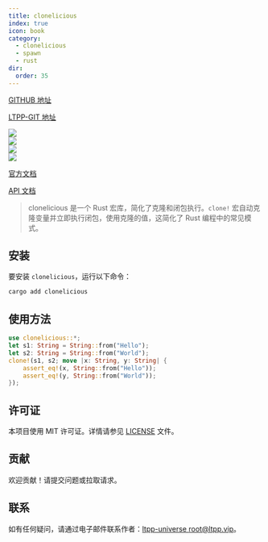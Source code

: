 ```yaml
---
title: clonelicious
index: true
icon: book
category:
  - clonelicious
  - spawn
  - rust
dir:
  order: 35
---
```


[GITHUB 地址](https://github.com/ltpp-universe/clonelicious)

[LTPP-GIT 地址](https://git.ltpp.vip/root/clonelicious)

<Share colorful />
<Catalog />

[![](https://img.shields.io/crates/v/clonelicious.svg)](https://crates.io/crates/clonelicious)<br>
[![](https://docs.rs/clonelicious/badge.svg)](https://docs.rs/clonelicious)<br>
[![](https://img.shields.io/crates/l/clonelicious.svg)](./LICENSE)<br>
[![](https://github.com/ltpp-universe/clonelicious/workflows/Rust/badge.svg)](https://github.com/ltpp-universe/clonelicious/actions?query=workflow:Rust)

[官方文档](https://docs.ltpp.vip/clonelicious/)

[API 文档](https://docs.rs/clonelicious/latest/clonelicious/)

> clonelicious 是一个 Rust 宏库，简化了克隆和闭包执行。`clone!` 宏自动克隆变量并立即执行闭包，使用克隆的值，这简化了 Rust 编程中的常见模式。

## 安装

要安装 `clonelicious`，运行以下命令：

```sh
cargo add clonelicious
```

## 使用方法

```rust
use clonelicious::*;
let s1: String = String::from("Hello");
let s2: String = String::from("World");
clone!(s1, s2; move |x: String, y: String| {
    assert_eq!(x, String::from("Hello"));
    assert_eq!(y, String::from("World"));
});
```

## 许可证

本项目使用 MIT 许可证。详情请参见 [LICENSE](LICENSE) 文件。

## 贡献

欢迎贡献！请提交问题或拉取请求。

## 联系

如有任何疑问，请通过电子邮件联系作者：[ltpp-universe <root@ltpp.vip>](mailto:root@ltpp.vip)。
